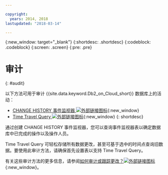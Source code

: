 ```yaml
---

copyright:
  years: 2014, 2018
lastupdated: "2018-03-14"

---
```


<!-- Attribute definitions --> 
{:new_window: target="_blank"}
{:shortdesc: .shortdesc}
{:codeblock: .codeblock}
{:screen: .screen}
{:pre: .pre}

# 审计
{: #audit}

以下方法可用于审计 {{site.data.keyword.Db2_on_Cloud_short}} 数据库上的活动：

* [CHANGE HISTORY 事件监视器 ![外部链接图标](../../icons/launch-glyph.svg "外部链接图标")](https://www.ibm.com/support/knowledgecenter/en/SSEPGG_11.1.0/com.ibm.db2.luw.sql.ref.doc/doc/r0059363.html){:new_window}
* [Time Travel Query ![外部链接图标](../../icons/launch-glyph.svg "外部链接图标")](https://developer.ibm.com/answers/questions/426878/how-do-i-use-time-travel-query-in-db2-or-db2-on-cl/){:new_window}
{: shortdesc}

通过创建 CHANGE HISTORY 事件监视器，您可以查询事件监视器表以确定数据库中已完成的操作以及操作人员。 

Time Travel Query 可轻松存储所有数据更改，甚至可基于选中的时间点查询旧数据。要使用此审计方法，请确保首先设置表以支持 Time Travel Query。

有关这些审计方法的更多信息，请参阅[如何审计或跟踪更改？![外部链接图标](../../icons/launch-glyph.svg "外部链接图标")](https://developer.ibm.com/answers/questions/427780/how-can-i-audit-or-track-changes-dropped-tables-to.html){:new_window}。
